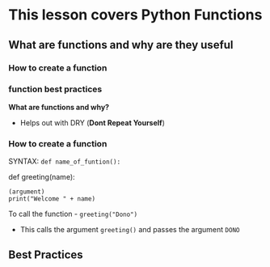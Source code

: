 # This lesson covers Python Functions
## What are functions and why are they useful
### How to create a function
### function best practices

**What are functions and why?**

- Helps out with DRY (**Dont Repeat Yourself**)

### How to create a function

SYNTAX: ```def name_of_funtion():```

def greeting(name):
    
    (argument) 
    print("Welcome " + name)
    
To call the function - ```greeting("Dono")```

* This calls the argument ```greeting()``` and passes the argument ```DONO```
    

## Best Practices
